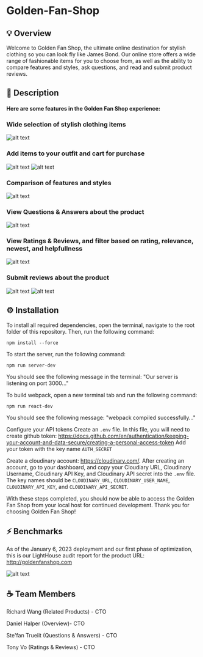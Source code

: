 # Golden-Fan-Shop

## 💡 Overview
Welcome to Golden Fan Shop, the ultimate online destination for stylish clothing so you can look fly like James Bond. Our online store offers a wide range of fashionable items for you to choose from, as well as the ability to compare features and styles, ask questions, and read and submit product reviews.

## 📖 Description
#### Here are some features in the Golden Fan Shop experience:

### Wide selection of stylish clothing items
![alt text](https://res.cloudinary.com/djfpzruso/image/upload/c_scale,w_712/v1673126865/Golden%20Fan%20Shop%20Images/Screen_Shot_2023-01-07_at_2.27.15_PM_hxckwf.png)
### Add items to your outfit and cart for purchase
![alt text](https://res.cloudinary.com/djfpzruso/image/upload/c_scale,w_712/v1673126932/Golden%20Fan%20Shop%20Images/Screen_Shot_2023-01-07_at_2.28.16_PM_b5j5tr.png)
![alt text](https://res.cloudinary.com/djfpzruso/image/upload/c_scale,w_712/v1673126453/Golden%20Fan%20Shop%20Images/Screen_Shot_2023-01-07_at_2.10.26_PM_dwgogm.png)
### Comparison of features and styles
![alt text](https://res.cloudinary.com/djfpzruso/image/upload/c_scale,w_712/v1673126619/Golden%20Fan%20Shop%20Images/Screen_Shot_2023-01-07_at_2.23.29_PM_ua8pj0.png)
### View Questions & Answers about the product
![alt text](https://res.cloudinary.com/djfpzruso/image/upload/c_scale,w_712/v1673126427/Golden%20Fan%20Shop%20Images/Screen_Shot_2023-01-07_at_2.13.30_PM_al62jl.png)
### View Ratings & Reviews, and filter based on rating, relevance, newest, and helpfullness
![alt text](https://res.cloudinary.com/djfpzruso/image/upload/c_scale,w_712/v1673126426/Golden%20Fan%20Shop%20Images/Screen_Shot_2023-01-07_at_2.15.36_PM_pcpdws.png)
### Submit reviews about the product
![alt text](https://res.cloudinary.com/djfpzruso/image/upload/c_scale,w_512/v1673127885/Golden%20Fan%20Shop%20Images/Screen_Shot_2023-01-07_at_2.44.15_PM_akrnqn.png)
![alt text](https://res.cloudinary.com/djfpzruso/image/upload/c_scale,w_512/v1673127885/Golden%20Fan%20Shop%20Images/Screen_Shot_2023-01-07_at_2.44.28_PM_yphzvo.png)




## ⚙️ Installation
To install all required dependencies, open the terminal, navigate to the root folder of this repository. Then, run the following command:

  `npm install --force`

To start the server, run the following command:

  `npm run server-dev`

You should see the following message in the terminal: "Our server is listening on port 3000..."

To build webpack, open a new terminal tab and run the following command:

  `npm run react-dev`

You should see the following message: "webpack <version> compiled successfully..."

Configure your API tokens
Create an `.env` file. In this file, you will need to create github token: https://docs.github.com/en/authentication/keeping-your-account-and-data-secure/creating-a-personal-access-token
Add your token with the key name `AUTH_SECRET`

Create a cloudinary account: https://cloudinary.com/. 
After creating an account, go to your dashboard, and copy your Cloudiary URL, Cloudinary Username, Cloudinary API Key, and Cloudinary API secret into the `.env` file. The key names should be `CLOUDINARY_URL`, `CLOUDINARY_USER_NAME`, `CLOUDINARY_API_KEY`, and `CLOUDINARY_API_SECRET`.


With these steps completed, you should now be able to access the Golden Fan Shop from your local host for continued development. Thank you for choosing Golden Fan Shop!

## ⚡️ Benchmarks
As of the January 6, 2023 deployment and our first phase of optimization, this is our LightHouse audit report for the product URL: http://goldenfanshop.com
  
  ![alt text](https://uca9530c3470e935bd90b7161967.previews.dropboxusercontent.com/p/thumb/ABzeoj2D8ntQ9q3DoNMWkWJdCEK5rVDtHxJNr6H3fgm7XOWOxvvFIYuFueMDd5BElrO2TJCwdEjwRi_fmVqfzcaX0FX-NF8BYhHkrQbyHpKJ_Pp_WCzFtM9D22MvNbicOozY2P6kxUZ7hsAdpT35hgDxt897AAF4h3GmM9-aZaI3Avk7G33txhNP0yMpaWHgU3h80BX_E_Zs2t-QINJhmvlARPMe2aQRfKt5RQ2g961WeEmZgXb3orVGndkfXuluNS6Vq0fqJiTKuLBN9xMCFsdy29v6rHHE18K4yXW58yJwQULAC-MCJ3xQ8yFdA2jkwTQciWjLc2Xk9UIAvlz5Cm-y17YUgv6bVFDQ7gSvWFrljQ8AecywFvpKvlW8X7SrE-bkRaejSc6TKRktEbiRJ1zkWJBM-q3K4ZQZJVXAZb0FDA/p.png)




## ☕ Team Members
Richard Wang (Related Products) - CTO

Daniel Halper (Overview)- CTO

Ste'fan Trueiit (Questions & Answers) - CTO

Tony Vo (Ratings & Reviews) - CTO

